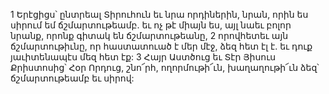 1 Երէցիցս՝ ընտրեալ Տիրուհուն եւ նրա որդիներին, նրան, որին ես սիրում եմ ճշմարտութեամբ. եւ ոչ թէ միայն ես, այլ նաեւ բոլոր նրանք, որոնք գիտակ են ճշմարտութեանը, 2 որովհետեւ այն ճշմարտութիւնը, որ հաստատուած է մեր մէջ, ձեզ հետ էլ է. եւ դուք յաւիտենապէս մեզ հետ էք:
3 Հայր Աստծուց եւ Տէր Յիսուս Քրիստոսից՝ Հօր Որդուց, շնո՜րհ, ողորմութի՜ւն, խաղաղութի՜ւն ձեզ՝ ճշմարտութեամբ եւ սիրով:
